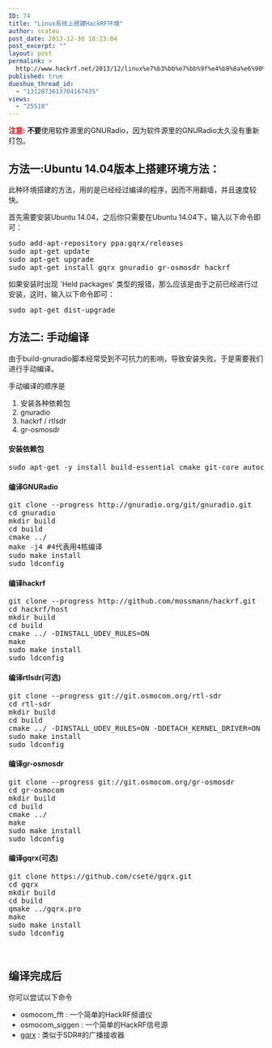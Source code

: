 ```yaml
---
ID: 74
title: "Linux系统上搭建HackRF环境"
author: scateu
post_date: 2013-12-30 18:23:04
post_excerpt: ""
layout: post
permalink: >
  http://www.hackrf.net/2013/12/linux%e7%b3%bb%e7%bb%9f%e4%b8%8a%e6%90%ad%e5%bb%bahackrf%e7%8e%af%e5%a2%83/
published: true
duoshuo_thread_id:
  - "1312073613704167435"
views:
  - "25518"
---
```

<strong><span style="color: #ff0000;">注意</span>:</strong> <strong>不要</strong>使用软件源里的GNURadio，因为软件源里的GNURadio太久没有重新打包。
<h2>方法一:Ubuntu 14.04版本上搭建环境方法：</h2>
<!--more-->

此种环境搭建的方法，用的是已经经过编译的程序，因而不用翻墙，并且速度较快。

首先需要安装Ubuntu 14.04，之后你只需要在Ubuntu 14.04下，输入以下命令即可：
<pre class="lang:default decode:true">sudo add-apt-repository ppa:gqrx/releases
sudo apt-get update
sudo apt-get upgrade
sudo apt-get install gqrx gnuradio gr-osmosdr hackrf</pre>
如果安装时出现 'Held packages' 类型的报错，那么应该是由于之前已经进行过安装，这时，输入以下命令即可：
<pre class="lang:default decode:true">sudo apt-get dist-upgrade</pre>
<h2>方法二: 手动编译</h2>
由于build-gnuradio脚本经常受到不可抗力的影响，导致安装失败。于是需要我们进行手动编译。

手动编译的顺序是
<ol>
	<li>安装各种依赖包</li>
	<li>gnuradio</li>
	<li>hackrf / rtlsdr</li>
	<li>gr-osmosdr</li>
</ol>
<h4>安装依赖包</h4>
<div>
<pre class="wrap:true lang:default decode:true ">sudo apt-get -y install build-essential cmake git-core autoconf automake  libtool g++ python-dev swig pkg-config libfftw3-dev libboost1.53-all-dev libcppunit-dev libgsl0-dev libusb-dev sdcc libsdl1.2-dev python-wxgtk2.8 python-numpy python-cheetah python-lxml doxygen python-qt4 python-qwt5-qt4 libxi-dev libqt4-opengl-dev libqwt5-qt4-dev libfontconfig1-dev libxrender-dev libusb-1.0</pre>
<h4>编译GNURadio</h4>
<pre class="lang:default decode:true">git clone --progress http://gnuradio.org/git/gnuradio.git
cd gnuradio
mkdir build
cd build
cmake ../
make -j4 #4代表用4核编译
sudo make install
sudo ldconfig</pre>
<h4>编译hackrf</h4>
<pre class="lang:default decode:true">git clone --progress http://github.com/mossmann/hackrf.git
cd hackrf/host
mkdir build
cd build
cmake ../ -DINSTALL_UDEV_RULES=ON
make
sudo make install
sudo ldconfig</pre>
<h4>编译rtlsdr(可选)</h4>
<pre class="lang:default decode:true ">git clone --progress git://git.osmocom.org/rtl-sdr 
cd rtl-sdr
mkdir build
cd build
cmake ../ -DINSTALL_UDEV_RULES=ON -DDETACH_KERNEL_DRIVER=ON
sudo make install
sudo ldconfig</pre>
<h4>编译gr-osmosdr</h4>
<pre class="lang:default decode:true">git clone --progress git://git.osmocom.org/gr-osmosdr
cd gr-osmocom
mkdir build
cd build
cmake ../
make 
sudo make install
sudo ldconfig</pre>
<h4>编译gqrx(可选)</h4>
<pre class="lang:default decode:true ">git clone https://github.com/csete/gqrx.git
cd gqrx
mkdir build
cd build
qmake ../gqrx.pro
make
sudo make install
sudo ldconfig</pre>
&nbsp;

</div>
<h2>编译完成后</h2>
你可以尝试以下命令
<ul>
	<li>osmocom_fft : 一个简单的HackRF频谱仪</li>
	<li>osmocom_siggen : 一个简单的HackRF信号源</li>
	<li><a href="http://gqrx.dk/">gqrx</a> : 类似于SDR#的广播接收器</li>
</ul>
&nbsp;
